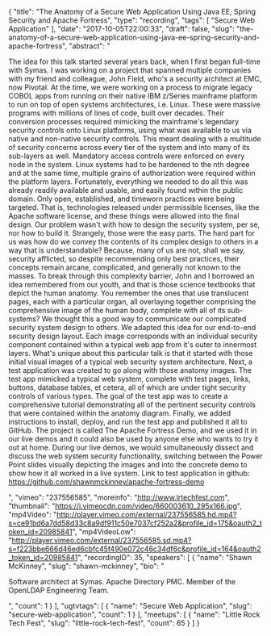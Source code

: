 {
  "title": "The Anatomy of a Secure Web Application Using Java EE, Spring Security and Apache Fortress",
  "type": "recording",
  "tags": [
    "Secure Web Application"
  ],
  "date": "2017-10-05T22:00:33",
  "draft": false,
  "slug": "the-anatomy-of-a-secure-web-application-using-java-ee-spring-security-and-apache-fortress",
  "abstract": "<p>The idea for this talk started several years back, when I first began full-time with Symas. I was working on a project that spanned multiple companies with my friend and colleague, John Field, who's a security architect at EMC, now Pivotal. At the time, we were working on a process to migrate legacy COBOL apps from running on their native IBM z/Series mainframe platform to run on top of open systems architectures, i.e. Linux. These were massive programs with millions of lines of code, built over decades. Their conversion processes required mimicking the mainframe's legendary security controls onto Linux platforms, using what was available to us via native and non-native security controls. This meant dealing with a multitude of security concerns across every tier of the system and into many of its sub-layers as well. Mandatory access controls were enforced on every node in the system. Linux systems had to be hardened to the nth degree and at the same time, multiple grains of authorization were required within the platform layers. Fortunately, everything we needed to do all this was already readily available and usable, and easily found within the public domain. Only open, established, and timeworn practices were being targeted. That is, technologies released under permissible licenses, like the Apache software license, and these things were allowed into the final design. Our problem wasn't with how to design the security system, per se, nor how to build it. Strangely, those were the easy parts. The hard part for us was how do we convey the contents of its complex design to others in a way that is understandable? Because, many of us are not, shall we say, security afflicted, so despite recommending only best practices, their concepts remain arcane, complicated, and generally not known to the masses. To break through this complexity barrier, John and I borrowed an idea remembered from our youth, and that is those science textbooks that depict the human anatomy. You remember the ones that use translucent pages, each with a particular organ, all overlaying together comprising the comprehensive image of the human body, complete with all of its sub-systems? We thought this a good way to communicate our complicated security system design to others. We adapted this idea for our end-to-end security design layout. Each image corresponds with an individual security component contained within a typical web app from it's outer to innermost layers. What's unique about this particular talk is that it started with those initial visual images of a typical web security system architecture. Next, a test application was created to go along with those anatomy images. The test app mimicked a typical web system, complete with test pages, links, buttons, database tables, et cetera, all of which are under tight security controls of various types. The goal of the test app was to create a comprehensive tutorial demonstrating all of the pertinent security controls that were contained within the anatomy diagram. Finally, we added instructions to install, deploy, and run the test app and published it all to GitHub. The project is called The Apache Fortress Demo, and we used it in our live demos and it could also be used by anyone else who wants to try it out at home. During our live demos, we would simultaneously dissect and discuss the web system security functionality, switching between the Power Point slides visually depicting the images and into the concrete demo to show how it all worked in a live system. Link to test application in github: https://github.com/shawnmckinney/apache-fortress-demo</p>",
  "vimeo": "237556585",
  "moreinfo": "http://www.lrtechfest.com",
  "thumbnail": "https://i.vimeocdn.com/video/660003610_295x166.jpg",
  "mp4Video": "http://player.vimeo.com/external/237556585.hd.mp4?s=ce91bd6a7dd58d33c8a9df911c50e7037cf252a2&profile_id=175&oauth2_token_id=20985841",
  "mp4VideoLow": "http://player.vimeo.com/external/237556585.sd.mp4?s=f223bbe666d46ed6cbfc45f490e072c46c34df6c&profile_id=164&oauth2_token_id=20985841",
  "recordingID": 35,
  "speakers": [
    {
      "name": "Shawn McKinney",
      "slug": "shawn-mckinney",
      "bio": "<p>Software architect at Symas. Apache Directory PMC. Member of the OpenLDAP Engineering Team.</p>",
      "count": 1
    }
  ],
  "ugtvtags": [
    {
      "name": "Secure Web Application",
      "slug": "secure-web-application",
      "count": 1
    }
  ],
  "meetups": [
    {
      "name": "Little Rock Tech Fest",
      "slug": "little-rock-tech-fest",
      "count": 65
    }
  ]
}